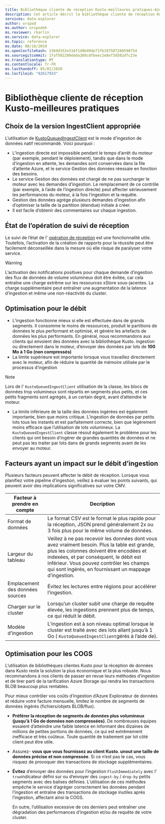 ```yaml
---
title: Bibliothèque cliente de réception Kusto-meilleures pratiques-Azure Explorateur de données | Microsoft Docs
description: Cet article décrit la bibliothèque cliente de réception Kusto-meilleures pratiques dans Azure Explorateur de données.
services: data-explorer
author: orspod
ms.author: orspodek
ms.reviewer: rkarlin
ms.service: data-explorer
ms.topic: reference
ms.date: 08/16/2019
ms.openlocfilehash: 2369d352e316f1d9b49de71fb197507280598754
ms.sourcegitcommit: 1faf502280ebda268cdfbeec2e8ef3d582dfc23e
ms.translationtype: MT
ms.contentlocale: fr-FR
ms.lasthandoff: 05/01/2020
ms.locfileid: "82617933"
---
```

# <a name="kusto-ingest-client-library---best-practices"></a>Bibliothèque cliente de réception Kusto-meilleures pratiques

## <a name="choosing-the-right-ingestclient-flavor"></a>Choix de la version IngestClient appropriée

L’utilisation de [KustoQueuedIngestClient](kusto-ingest-client-reference.md#interface-ikustoqueuedingestclient) est le mode d’ingestion de données natif recommandé. Voici pourquoi :
* L’ingestion directe est impossible pendant le temps d’arrêt du moteur (par exemple, pendant le déploiement), tandis que dans le mode d’ingestion en attente, les demandes sont conservées dans la file d’attente Azure, et le service Gestion des données réessaie en fonction des besoins.
* Le service Gestion des données est chargé de ne pas surcharger le moteur avec les demandes d’ingestion. Le remplacement de ce contrôle (par exemple, à l’aide de l’ingestion directe) peut affecter sérieusement les performances du moteur, à la fois l’ingestion et la requête.
* Gestion des données agrège plusieurs demandes d’ingestion afin d’optimiser la taille de la partition (étendue) initiale à créer.
* Il est facile d’obtenir des commentaires sur chaque ingestion.

## <a name="tracking-ingest-operation-status"></a>État de l’opération de suivi de réception

Le suivi de l’état de l' [opération de réception](kusto-ingest-client-status.md#tracking-ingestion-status-kustoqueuedingestclient) est une fonctionnalité utile. Toutefois, l’activation de la création de rapports pour la réussite peut être facilement déconseillée dans la mesure où elle risque de paralyser votre service.

> [!WARNING]
> L’activation des notifications positives pour chaque demande d’ingestion des flux de données de volume volumineux doit être évitée, car cela entraîne une charge extrême sur les ressources xStore sous-jacentes. La charge supplémentaire peut entraîner une augmentation de la latence d’ingestion et même une non-réactivité du cluster.

## <a name="optimizing-for-throughput"></a>Optimisation pour le débit

* L’ingestion fonctionne mieux si elle est effectuée dans de grands segments. Il consomme le moins de ressources, produit le partitions de données le plus performant et optimisé, et génère les artefacts de données les plus performants. En général, nous recommandons aux clients qui envoient des données avec la bibliothèque Kusto. ingestion ou directement dans le moteur, d’envoyer des données par lots de **100 Mo à 1 Go (non compressés)**
* La limite supérieure est importante lorsque vous travaillez directement avec le moteur, afin de réduire la quantité de mémoire utilisée par le processus d’ingestion 

> [!NOTE]
> Lors de l' `KustoQueuedIngestClient` utilisation de la classe, les blocs de données trop volumineux sont répartis en segments plus petits, et ces petits fragments sont agrégés, à un certain degré, avant d’atteindre le moteur.

* La limite inférieure de la taille des données ingérées est également importante, bien que moins critique. L’ingestion de données par petits lots tous les instants et est parfaitement correcte, bien que légèrement moins efficace que l’utilisation de lots volumineux. La `KustoQueuedIngestClient` classe résout également le problème pour les clients qui ont besoin d’ingérer de grandes quantités de données et ne peut pas les traiter par lots dans de grands segments avant de les envoyer au moteur.

## <a name="factors-impacting-ingestion-throughput"></a>Facteurs ayant un impact sur le débit d’ingestion

Plusieurs facteurs peuvent affecter le débit de réception. Lorsque vous planifiez votre pipeline d’ingestion, veillez à évaluer les points suivants, qui peuvent avoir des implications significatives sur votre CMV.

| Facteur à prendre en compte |  Decription                                                                                               |
|--------------------------|-----------------------------------------------------------------------------------------------------------|
| Format de données              | Le format CSV est le format le plus rapide pour la réception, JSON prend généralement 2x ou 3 fois plus pour le même volume de données.|
| Largeur du tableau              | Veillez à ne pas recevoir les données dont vous avez vraiment besoin. Plus la table est grande, plus les colonnes doivent être encodées et indexées, et par conséquent, le débit est inférieur. Vous pouvez contrôler les champs qui sont ingérés, en fournissant un mappage d’ingestion.|
| Emplacement des données sources     | Évitez les lectures entre régions pour accélérer l’ingestion.                                                       |
| Charger sur le cluster      | Lorsqu’un cluster subit une charge de requête élevée, les ingestions prennent plus de temps, ce qui réduit le débit.|
| Modèle d’ingestion        | L’ingestion est à son niveau optimal lorsque le cluster est traité avec des lots allant jusqu’à 1 Go ( `KustoQueuedIngestClient`gérés à l’aide de). |

## <a name="optimizing-for-cogs"></a>Optimisation pour les COGS

L’utilisation de bibliothèques clientes Kusto pour la réception de données dans Kusto reste la solution la plus économique et la plus robuste. Nous recommandons à nos clients de passer en revue leurs méthodes d’ingestion et de tirer parti de la tarification Azure Storage qui rendra les transactions BLOB beaucoup plus rentables.

Pour mieux contrôler vos coûts d’ingestion d’Azure Explorateur de données et réduire votre facture mensuelle, limitez le nombre de segments de données ingérés (fichiers/objets BLOB/flux).

* **Préférer la réception de segments de données plus volumineux (jusqu’à 1 Go de données non compressées)**. 
    De nombreuses équipes essaient d’atteindre une faible latence en informant des dizaines de millions de petites portions de données, ce qui est extrêmement inefficace et très coûteux. Toute quantité de traitement par lot côté client peut être utile. 
* Assurez- **vous que vous fournissez au client Kusto. unout une taille de données précise et non compressée**.
    Si ce n’est pas le cas, vous risquez de provoquer des transactions de stockage supplémentaires.
* **Évitez** d’envoyer des données pour l’ingestion `FlushImmediately` avec l' `true`indicateur défini sur ou d’envoyer des `ingest-by` / `drop-by` petits segments avec des balises définies.
    L’utilisation de ces méthodes empêche le service d’agréger correctement les données pendant l’ingestion et entraîne des transactions de stockage inutiles après l’ingestion, affectant ainsi la COGS.
    
    En outre, l’utilisation excessive de ces derniers peut entraîner une dégradation des performances d’ingestion et/ou de requête de votre cluster.
    
